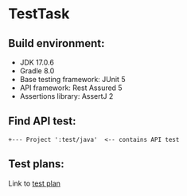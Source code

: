 # TestTask
## Build environment:

* JDK 17.0.6
* Gradle 8.0
* Base testing framework: JUnit 5
* API framework: Rest Assured 5
* Assertions library: AssertJ 2

## Find API test:
```            
+--- Project ':test/java'  <-- contains API test 
```

## Test plans:
Link to [test plan](https://docs.google.com/document/d/1-Jz64FJXOY95slkgc1M-krLvHKt9q03yOvw4Qv_zkgU/edit?usp=sharing)
